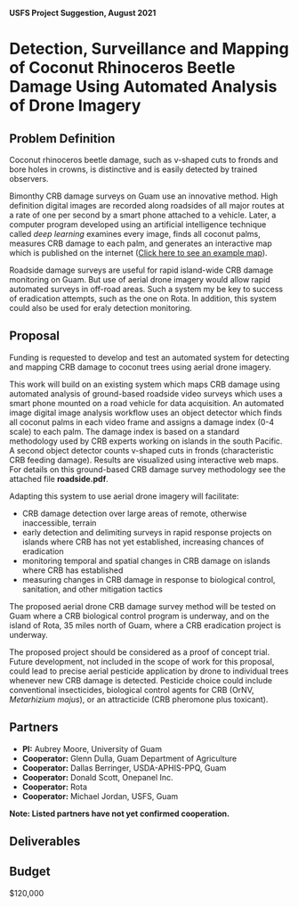 **USFS Project Suggestion, August 2021**

# Detection, Surveillance and Mapping of Coconut Rhinoceros Beetle Damage Using Automated Analysis of Drone Imagery

## Problem Definition

Coconut rhinoceros beetle damage, such as v-shaped cuts to fronds and bore holes in crowns, is distinctive and is easily detected by trained observers.

Bimonthy CRB damage surveys on Guam use an innovative method. High definition digital images are recorded along roadsides of all major routes at a rate of one per second by a smart phone attached to a vehicle. Later, a computer program developed using an artificial intelligence technique called *deep learning* examines every image, finds all coconut palms, measures CRB damage to each palm, and generates an interactive map which is published on the internet ([Click here to see an example map]()).

Roadside damage surveys are useful for rapid island-wide CRB damage monitoring on Guam. But use of aerial drone imagery would allow rapid automated surveys in off-road areas. Such a system my be key to success of eradication attempts, such as the one on Rota. In addition, this system could also be used for eraly detection monitoring.

## Proposal

Funding is requested to develop and test an automated system for detecting and mapping CRB damage to coconut trees using aerial drone imagery.

This work will build on an existing system which maps CRB damage using automated analysis of ground-based roadside video surveys which uses a smart phone mounted on a road vehicle for data acquisition. An automated image digital image analysis workflow uses an object detector which finds all coconut palms in each video frame and assigns a damage index (0-4 scale) to each palm. The damage index is based on a standard methodology used by CRB experts working on islands in the south Pacific. A second object detector counts v-shaped cuts in fronds (characteristic CRB feeding damage). Results are visualized using interactive web maps. For details on this ground-based CRB damage survey methodology see the attached file **roadside.pdf**.

Adapting this system to use aerial drone imagery will facilitate:

* CRB damage detection over large areas of remote, otherwise inaccessible, terrain
* early detection and delimiting surveys in rapid response projects on islands where CRB has not yet established, increasing chances of eradication
* monitoring temporal and spatial changes in CRB damage on islands where CRB has established
* measuring changes in CRB damage in response to biological control, sanitation, and other mitigation tactics

The proposed aerial drone CRB damage survey method will be tested on Guam where a CRB biological control program is underway, and on the island of Rota, 35 miles north of Guam, where a CRB eradication project is underway.

The proposed project should be considered as a proof of concept trial. Future development, not included in the scope of work for this proposal, could lead to precise aerial pesticide application by drone to individual trees whenever new CRB damage is detected. Pesticide choice could include conventional insecticides, biological control agents for CRB (OrNV, *Metarhizium majus*), or an attracticide (CRB pheromone plus toxicant).

## Partners

* **PI:** Aubrey Moore, University of Guam
* **Cooperator:** Glenn Dulla, Guam Department of Agriculture
* **Cooperator:** Dallas Berringer, USDA-APHIS-PPQ, Guam
* **Cooperator:** Donald Scott, Onepanel Inc.
* **Cooperator:** Rota
* **Cooperator:** Michael Jordan, USFS, Guam

**Note: Listed partners have not yet confirmed cooperation.**

## Deliverables

## Budget

$120,000
